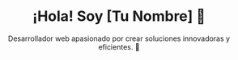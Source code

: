 <!-- Encabezado principal -->
<h1 align="center">¡Hola! Soy [Tu Nombre] 👋</h1>

<!-- Descripción breve -->
<p align="center">
  Desarrollador web apasionado por crear soluciones innovadoras y eficientes. 🚀
</p>

<!-- medios comunicacion  -->
<p align="center">
  <a href="https://img.shields.io/badge/LinkedIn-0077B5?style=for-the-badge&logo=linkedin&logoColor=white">
    
  </a>
</p>
